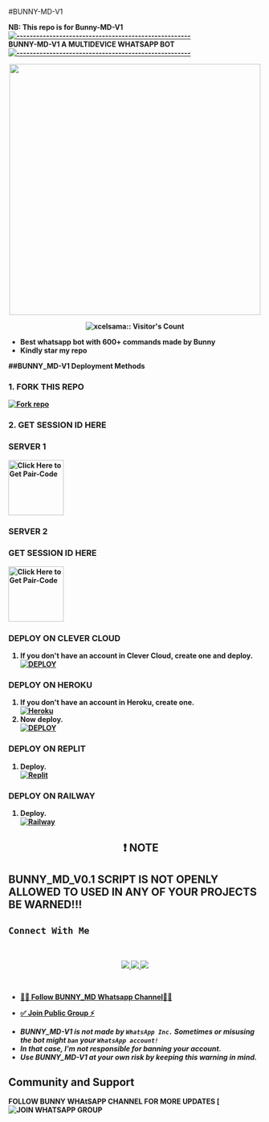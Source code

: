 #BUNNY-MD-V1

<strong>NB:<strong/> This repo is for Bunny-MD-V1
[![-----------------------------------------------------](https://raw.githubusercontent.com/andreasbm/readme/master/assets/lines/colored.png)](#table-of-contents)
<br/>BUNNY-MD-V1 A MULTIDEVICE WHATSAPP BOT
[![-----------------------------------------------------](https://raw.githubusercontent.com/andreasbm/readme/master/assets/lines/colored.png)](#table-of-contents)
<p align="center">                                                                                                                                                                  <a href="https://github.com/Itxxwasi">
    <img src="https://files.catbox.moe/4cm6kb.jpg" width="500">

</a>
 <p align="center"><img src="https://profile-counter.glitch.me/{Itxxwasi}/count.svg" alt="xcelsama:: Visitor's Count" /></p>

- Best whatsapp bot with 600+ commands made by Bunny
- Kindly star my repo

##BUNNY_MD-V1 Deployment Methods

### 1. FORK THIS REPO

<a href='https://github.com/bunny00-bot/BUNNY-MD-V1/fork' target="_blank"><img alt='Fork repo' src='https://img.shields.io/badge/Fork This Repo-black?style=for-the-badge&logo=git&logoColor=white'/></a>

### 2. GET SESSION ID HERE

### SERVER 1 
 
<a href="https://bunny-md-session.onrender.com/"><img src="https://img.shields.io/badge/SESSION_ID-blue" alt="Click Here to Get Pair-Code" width="110"></a>   

### SERVER 2 
### GET SESSION ID HERE

<a href="https://bunny-md-session.onrender.com/"><img src="https://img.shields.io/badge/SESSION-ID-red" alt="Click Here to Get Pair-Code" width="110"></a>   



### DEPLOY ON CLEVER CLOUD

1. If you don't have an account in Clever Cloud, create one and deploy.
    <br>
    <a href='https://api.clever-cloud.com/v2/sessions/signup?subscription_source=cta-home-signup' target="_blank"><img alt='DEPLOY' src='https://img.shields.io/badge/-DEPLOY-orange?style=for-the-badge&logo=clever-cloud&logoColor=white'/></a>

### DEPLOY ON HEROKU

1. If you don't have an account in Heroku, create one.
    <br>
    <a href='https://signup.heroku.com/' target="_blank"><img alt='Heroku' src='https://img.shields.io/badge/-Create-purple?style=for-the-badge&logo=heroku&logoColor=white'/></a>
2. Now deploy.
    <br>
    <a href='https://dashboard.heroku.com/new?template=https://github.com/bunny00-bot/BUNNY-MD-V0.1' target="_blank"><img alt='DEPLOY' src='https://img.shields.io/badge/-DEPLOY-purple?style=for-the-badge&logo=heroku&logoColor=white'/></a>
### DEPLOY ON REPLIT
1. Deploy.
    <br>
    <a href='https://replit.com/github/bunny00-bot/BUNNY-MD-V1' target="_blank"><img alt='Replit' src='https://img.shields.io/badge/-Deploy-red?style=for-the-badge&logo=replit&logoColor=white'/></a>
### DEPLOY ON RAILWAY
1. Deploy.
    <br>
    <a href='https://railway.com/github/bunny00-bot/BUNNY-MD-V1' target="_blank"><img alt='Railway' src='https://img.shields.io/badge/-Deploy-green?style=for-the-badge&logo=railway&logoColor=white'/></a>

    <h2 align="center"> ❗ NOTE  </h2>
## BUNNY_MD_V0.1 SCRIPT IS NOT OPENLY ALLOWED TO USED IN ANY OF YOUR PROJECTS BE WARNED!!! 

## ```Connect With Me```
 <br> 
<p align="center">
<a href="https://wa.me/263771528985"><img src="https://img.shields.io/badge/Contact BUNNY-25D366?style=for-the-badge&logo=whatsapp&logoColor=white" />
<a href="https://whatsapp.com/channel/0029Vb5HhRAFi8xggoraw43G"><img src="https://img.shields.io/badge/Join Official Channel-25D366?style=for-the-badge&logo=whatsapp&logoColor=white" />
<a href="https://t.me/bunnytech00"><img src="https://img.shields.io/badge/Telegram-0088cc?style=for-the-badge&logo=telegram&logoColor=white" /><br>
<p align="center">
<br>

* [🧑‍💻 Follow BUNNY_MD Whatsapp Channel🧑‍💻](https://whatsapp.com/channel/0029Vb5HhRAFi8xggoraw43G)

* [✅ Join Public Group ⚡](https://whatsapp.com/channel/0029Vb5HhRAFi8xggoraw43G)  

- *BUNNY_MD-V1 is not made by `WhatsApp Inc.` Sometimes or misusing the bot might `ban` your `WhatsApp account!`*
- *In that case, I'm not responsible for banning your account.*
- *Use BUNNY_MD-V1 at your own risk by keeping this warning in mind.*

## Community and Support

FOLLOW BUNNY WHAtSAPP CHANNEL FOR MORE UPDATES
[![JOIN WHATSAPP GROUP](https://whatsapp.com/channel/0029Vb5HhRAFi8xggoraw43G)

